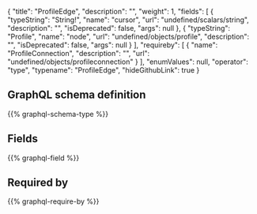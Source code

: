 {
  "title": "ProfileEdge",
  "description": "",
  "weight": 1,
  "fields": [
    {
      "typeString": "String!",
      "name": "cursor",
      "url": "undefined/scalars/string",
      "description": "",
      "isDeprecated": false,
      "args": null
    },
    {
      "typeString": "Profile",
      "name": "node",
      "url": "undefined/objects/profile",
      "description": "",
      "isDeprecated": false,
      "args": null
    }
  ],
  "requireby": [
    {
      "name": "ProfileConnection",
      "description": "",
      "url": "undefined/objects/profileconnection"
    }
  ],
  "enumValues": null,
  "operator": "type",
  "typename": "ProfileEdge",
  "hideGithubLink": true
}
## GraphQL schema definition

{{% graphql-schema-type %}}

## Fields

{{% graphql-field %}}

## Required by

{{% graphql-require-by %}}
